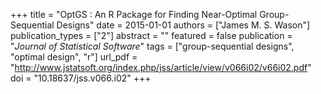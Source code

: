 +++
title = "OptGS : An R Package for Finding Near-Optimal Group-Sequential Designs"
date = 2015-01-01
authors = ["James M. S. Wason"]
publication_types = ["2"]
abstract = ""
featured = false
publication = "*Journal of Statistical Software*"
tags = ["group-sequential designs", "optimal design", "r"]
url_pdf = "http://www.jstatsoft.org/index.php/jss/article/view/v066i02/v66i02.pdf"
doi = "10.18637/jss.v066.i02"
+++

